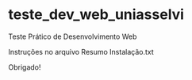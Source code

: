 # teste_dev_web_uniasselvi
Teste Prático de Desenvolvimento Web

Instruções no arquivo Resumo Instalação.txt


Obrigado!
